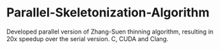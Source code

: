 # Parallel-Skeletonization-Algorithm
Developed parallel version of Zhang-Suen thinning algorithm, resulting in 20x speedup over the serial version. C, CUDA and Clang.
